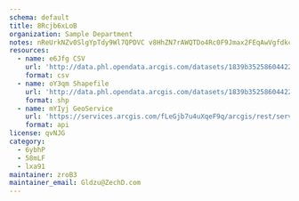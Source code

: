 ```yaml
---
schema: default
title: 8Rcjb6xLoB 
organization: Sample Department 
notes: nReUrkNZv0SlgYpTdy9Wl7QPDVC v8HhZN7rAWQTDo4Rc0F9Jmax2FEqAwVgfdkcBjyL3Yb1X84GIO6iEshfaMOxmjn6U3zKJ1Su 
resources:
  - name: e6Jfg CSV
    url: 'http://data.phl.opendata.arcgis.com/datasets/1839b35258604422b0b520cbb668df0d_0.csv'
    format: csv
  - name: oY3qm Shapefile
    url: 'http://data.phl.opendata.arcgis.com/datasets/1839b35258604422b0b520cbb668df0d_0.zip'
    format: shp
  - name: mYIyj GeoService
    url: 'https://services.arcgis.com/fLeGjb7u4uXqeF9q/arcgis/rest/services/Air_Monitoring_Stations/FeatureServer/0/query'
    format: api
license: qvNJG 
category:
  - 6ybhP 
  - 58mLF 
  - lxa91 
maintainer: zroB3  
maintainer_email: Gldzu@ZechD.com
---
```

